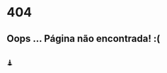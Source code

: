 


  
# 404





##   Oops ... Página não encontrada! :(


<svg width="1em"  width="50" height="50"  viewBox="0 0 16 16" class="bi bi-cone-striped text-center text-muted" fill="currentColor" xmlns="http://www.w3.org/2000/svg"><path d="M9.97 4.88l.953 3.811C10.159 8.878 9.14 9 8 9c-1.14 0-2.158-.122-2.923-.309L6.03 4.88C6.635 4.957 7.3 5 8 5s1.365-.043 1.97-.12zm-.245-.978L8.97.88C8.718-.13 7.282-.13 7.03.88L6.275 3.9C6.8 3.965 7.382 4 8 4c.618 0 1.2-.036 1.725-.098zm4.396 8.613a.5.5 0 0 1 .037.96l-6 2a.5.5 0 0 1-.316 0l-6-2a.5.5 0 0 1 .037-.96l2.391-.598.565-2.257c.862.212 1.964.339 3.165.339s2.303-.127 3.165-.339l.565 2.257 2.391.598z"/>
</svg>
